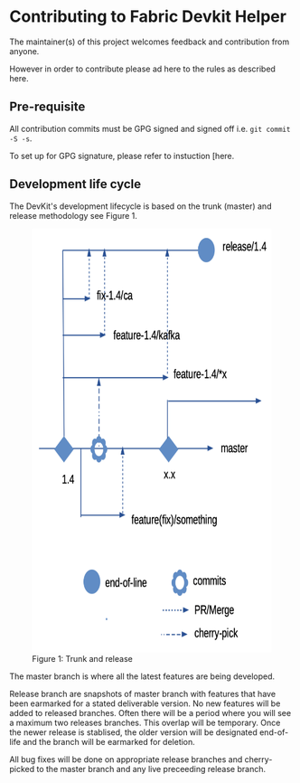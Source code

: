 # Contributing to Fabric Devkit Helper

The maintainer(s) of this project welcomes feedback and contribution from anyone. 

However in order to contribute please ad here to the rules as described here.

## Pre-requisite

All contribution commits must be GPG signed and signed off i.e. `git commit -S -s`.

To set up for GPG signature, please refer to instuction [here[](https://help.github.com/en/articles/about-commit-signature-verification#gpg-commit-signature-verification).

## Development life cycle

The DevKit's development lifecycle is based on the trunk (master) and release methodology see Figure 1.

<figure>
    <img src="./dev-lifecycle.png" height="750" width="600"/>
    <figcaption>Figure 1: Trunk and release</figcaption>
</figure>

The master branch is where all the latest features are being developed.

Release branch are snapshots of master branch with features that have been earmarked for a stated deliverable version. No new features will be added to released branches. Often there will be a period where you will see a maximum two releases branches. This overlap will be temporary. Once the newer release is stablised, the older version will be designated end-of-life and the branch will be earmarked for deletion.

All bug fixes will be done on appropriate release branches and cherry-picked to the master branch and any live preceeding release branch.